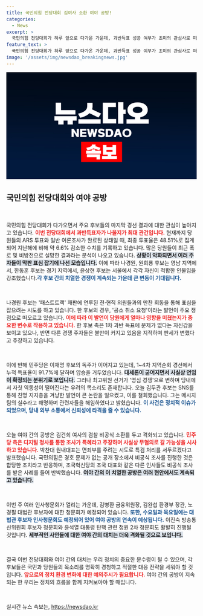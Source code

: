 ```yaml
---
title: 국민의힘 전당대회 김여사 소환 여야 공방!
categories:
  - News
excerpt: >
  국민의힘 전당대회가 하루 앞으로 다가온 가운데, 과반득표 성공 여부가 초미의 관심사로 떠올랐습니다. 민주당 이재명 후보는 압도적 지지를 이어가며 연임 확정을 향해 나아가고 있습니다. 여야 공방도 여전히 격화되는 상황입니다. 클릭해 그 갈등의 정점에 다가가 보세요!
feature_text: >
  국민의힘 전당대회가 하루 앞으로 다가온 가운데, 과반득표 성공 여부가 초미의 관심사로 떠올랐습니다. 민주당 이재명 후보는 압도적 지지를 이어가며 연임 확정을 향해 나아가고 있습니다. 여야 공방도 여전히 격화되는 상황입니다. 클릭해 그 갈등의 정점에 다가가 보세요!
image: '/assets/img/newsdao_breakingnews.jpg'
---
```


<p><img src="/assets/img/newsdao_breakingnews.jpg" alt="pcversion 속보" /></p>

<h2 data-ke-size="size26">국민의힘 전당대회와 여야 공방</h2>

<p data-ke-size="size16">&nbsp;</p>

<p>국민의힘 전당대회가 다가오면서 주요 후보들의 마지막 경선 결과에 대한 관심이 높아지고 있습니다. <b><span style="color: #ee2323;">이번 전당대회에서 과반득표자가 나올지가 최대 관건입니다.</span></b> 현재까지 당원들의 ARS 투표와 일반 여론조사가 완료된 상태일 때, 최종 투표율은 48.51%로 집계되어 지난해에 비해 약 6.6% 감소한 수치를 기록하고 있습니다. 많은 당원들이 최근 폭로 및 비방전으로 실망한 결과라는 분석이 나오고 있습니다. <b><span style="background-color: #21538527;">상황이 악화되면서 여러 주자들이 막판 표심 잡기에 나선 모습입니다.</span></b> 이에 따라 나경원, 원희룡 후보는 영남 지역에서, 한동훈 후보는 경기 지역에서, 윤상현 후보는 서울에서 각각 자신이 적합한 인물임을 강조했습니다.<b><span style="color: #1a5490;">각 후보 간의 치열한 경쟁이 계속되는 가운데 큰 변동이 기대됩니다.</span></b></p>

<p data-ke-size="size16">&nbsp;</p>

<p>나경원 후보는 '패스트트랙' 재판에 연루된 전·현직 의원들과의 만찬 회동을 통해 표심을 잡으려는 시도를 하고 있습니다. 한 후보의 경우, '공소 취소 요청'이라는 발언이 주요 쟁점으로 떠오르고 있습니다. <b><span style="color: #ee2323;">이에 따라 이 발언이 당원에게 얼마나 영향을 미쳤는지가 중요한 변수로 작용하고 있습니다.</span></b> 한 후보 측은 1차 과반 득표에 문제가 없다는 자신감을 보이고 있으나, 반면 다른 경쟁 주자들은 불만이 커지고 있음을 지적하며 판세가 변했다고 주장하고 있습니다.</p>

<p data-ke-size="size16">&nbsp;</p>

<p>이에 반해 민주당은 이재명 후보의 독주가 이어지고 있는데, 1~4차 지역순회 경선에서 누적 득표율이 91.7%에 달하며 압승을 거두었습니다. <b><span style="background-color: #21538527;">대세론이 굳어지면서 사실상 연임이 확정되는 분위기로 보입니다.</span></b> 그러나 최고위원 선거가 '명심 경쟁'으로 변하며 당내에서 자칫 역동성이 떨어진다는 우려의 목소리도 존재합니다. 오늘 김두관 후보는 SNS를 통해 친명 지지층을 겨냥한 발언이 큰 논란을 일으켰고, 이를 철회했습니다. 그는 메시지 팀의 실수라고 해명하며 관련자들을 해임하였다고 밝혔습니다. <b><span style="color: #1a5490;">이 사건은 정치적 이슈가 되었으며, 당내 외부 소통에서 신뢰성에 타격을 줄 수 있습니다.</span></b></p>

<p data-ke-size="size16">&nbsp;</p>

<p>오늘 여야 간의 공방은 김건희 여사의 검찰 비공식 소환를 두고 격화되고 있습니다. <b><span style="color: #ee2323;">민주당 측은 디지털 청사를 통한 조사가 특혜라고 주장하며 사실상 무혐의로 갈 가능성을 시사하고 있습니다.</span></b> 박찬대 원내대표는 면죄부를 주려는 시도로 특검 처리를 서두르겠다고 발표했습니다. 국민의힘은 경호 문제가 없는 공개 장소에서 비공식 조사를 진행한 것은 합당한 조치라고 반응하며, 조국혁신당의 조국 대표와 같은 다른 인사들도 비공식 조사를 받은 사례를 들어 반박했습니다. <b><span style="background-color: #21538527;">여야 간의 이 치열한 공방은 여러 현안에서도 계속되고 있습니다.</span></b></p>

<p data-ke-size="size16">&nbsp;</p>

<p>이번 주 여러 인사청문회가 열리는 가운데, 김병환 금융위원장, 김완섭 환경부 장관, 노경필 대법관 후보자에 대한 청문회가 예정되어 있습니다. <b><span style="color: #1a5490;">또한, 수요일과 목요일에는 대법관 후보자 인사청문회도 예정되어 있어 여야 공방의 연속이 예상됩니다.</span></b> 이진숙 방송통신위원회 후보자 청문회와 윤석열 대통령 탄핵 관련 청원 2차 청문회도 활발히 진행될 것입니다. <b><span style="background-color: #21538527;">세부적인 사안들에 대한 여야 간의 대치는 더욱 격화될 것으로 보입니다.</span></b></p>

<p data-ke-size="size16">&nbsp;</p>

<p>결국 이번 전당대회와 여야 간의 대치는 우리 정치의 중요한 분수령이 될 수 있으며, 각 후보들은 국민과 당원들의 목소리를 명확히 경청하고 적절한 대응 전략을 세워야 할 것입니다. <b><span style="color: #ee2323;">앞으로의 정치 환경 변화에 대한 예의주시가 필요합니다.</span></b> 여야 간의 공방이 지속되는 한 우리는 정치의 흐름을 함께 지켜보아야 할 때입니다.</p>

<p data-ke-size="size16">&nbsp;</p>
실시간 뉴스 속보는, <a href="https://newsdao.kr" rel="dofollow">https://newsdao.kr</a>


